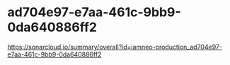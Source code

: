 # ad704e97-e7aa-461c-9bb9-0da640886ff2
https://sonarcloud.io/summary/overall?id=iamneo-production_ad704e97-e7aa-461c-9bb9-0da640886ff2
